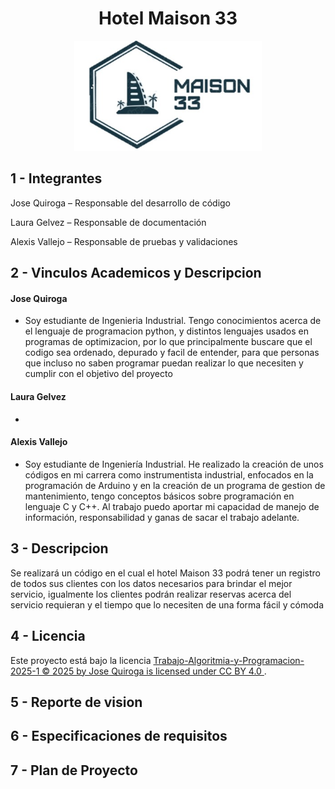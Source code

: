 <div align="center">
  <h1>Hotel Maison 33</h1>
</div>
<div align="center">
  <img src="Logo Hotel.jpg" alt="Logo del Hotel" width="300">
</div>


## 1 - Integrantes

Jose Quiroga – Responsable del desarrollo de código

Laura Gelvez – Responsable de documentación

Alexis Vallejo – Responsable de pruebas y validaciones

## 2 - Vinculos Academicos y Descripcion

#### Jose Quiroga
- Soy estudiante de Ingenieria Industrial. Tengo conocimientos acerca de el lenguaje de programacion python, y distintos lenguajes usados en programas de optimizacion, por lo que principalmente buscare que el codigo sea ordenado, depurado y facil de entender, para que personas que incluso no saben programar puedan realizar lo que necesiten y cumplir con el objetivo del proyecto 

#### Laura Gelvez
-

#### Alexis Vallejo
- Soy estudiante de Ingeniería Industrial. He realizado la creación de unos códigos en mi carrera como instrumentista industrial, enfocados en la programación de Arduino y en la creación de un programa de gestion de mantenimiento, tengo conceptos básicos sobre programación en lenguaje C y C++. Al trabajo puedo aportar mi capacidad de manejo de información, responsabilidad y ganas de sacar el trabajo adelante.

## 3 - Descripcion 
Se realizará un código en el cual el hotel Maison 33 podrá tener un registro de todos sus clientes con los datos necesarios para brindar el mejor servicio, igualmente los clientes podrán realizar reservas acerca del servicio requieran y el tiempo que lo necesiten de una forma fácil y cómoda

## 4 - Licencia 
Este proyecto está bajo la licencia [ Trabajo-Algoritmia-y-Programacion-2025-1 © 2025 by Jose Quiroga is licensed under CC BY 4.0 ](https://creativecommons.org/licenses/by/4.0/).

## 5 - Reporte de vision 


## 6 - Especificaciones de requisitos


## 7 - Plan de Proyecto

